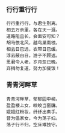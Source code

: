 ### 行行重行行    
    行行重行行，与君生别离。 
    相去万余里，各在天一涯。 
    道路阻且长，会面安可知？ 
    胡马依北风，越鸟巢南枝。 
    相去日已远，衣带日已缓。 
    浮云蔽白日，游子不顾返。 
    思君令人老，岁月忽已晚。 
    弃捐勿复道，努力加餐饭！
  
### 青青河畔草
    青青河畔草，郁郁园中柳。 
    盈盈楼上女，皎皎当窗牖。 
    娥娥红粉妆，纤纤出素手。 
    昔为倡家女，今为荡子妇。 
    荡子行不归，空床难独守。